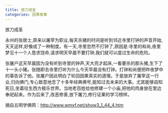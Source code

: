 ```yaml
---
title: 放刀成圣
categories: 因果故事
---
```


	   
放刀成圣

永州的张居士,原来以屠宰为职业,每天杀猪的时间是听到邻近寺里打钟的声音开始,天天这样,好像成了一种制度。有一天,寺里忽然不打钟了,原因是:寺里的和尚,夜里梦见十一个人恳求饶命,请求明天早晨不要打钟,我们就可以度过生命的危险。

张屠户这天早晨因为没有听到寺里的钟声,天大亮才起床,一看要杀的那头猪,生下了十一头小猪。张随即去寺里打听为什么今天早晨没有打钟。打钟和尚便把昨夜梦中的事告诉了他。张屠户因此明白了轮回因果真实的道理。于是放弃了屠宰这一行业,归向佛门,专心致意地念了十多年经典佛号,能知过去未来的大事。尤其能够自知死日,坐着往生西方极乐世界。当地老百姓给他修建一个小庙,把他的肉身放在里边奉祀起来。作为后来了,改恶修善,放下屠刀,修行证果的学习榜样。

摘自五明学佛网：http://www.wmxf.net/show3_1_44_4.htm